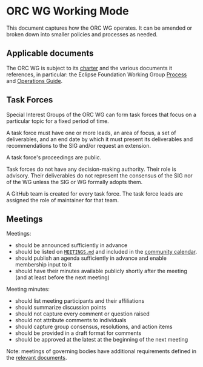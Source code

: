 # ORC WG Working Mode

This document captures how the ORC WG operates. It can be amended or broken down into smaller policies and processes as needed.

## Applicable documents

The ORC WG is subject to its [charter](https://www.eclipse.org/org/workinggroups/open-regulatory-compliance-charter.php) and the various documents it references, in particular: the Eclipse Foundation Working Group [Process](https://www.eclipse.org/org/workinggroups/process.php) and [Operations Guide](https://www.eclipse.org/org/workinggroups/operations.php).

## Task Forces

Special Interest Groups of the ORC WG can form task forces that focus on a particular topic for a fixed period of time.

A task force must have one or more leads, an area of focus, a set of deliverables, and an end date by which it must present its deliverables and recommendations to the SIG and/or request an extension.

A task force's proceedings are public.

Task forces do not have any decision-making authority. Their role is advisory. Their deliverables do not represent the consensus of the SIG nor of the WG unless the SIG or WG formally adopts them.

A GitHub team is created for every task force. The task force leads are assigned the role of maintainer for that team.

## Meetings

Meetings:

- should be announced sufficiently in advance
- should be listed on [`MEETINGS.md`](https://github.com/orcwg/orcwg/blob/main/MEETINGS.md) and included in the [community calendar]([url](https://github.com/orcwg/orcwg?tab=readme-ov-file#get-involved)).
- should publish an agenda sufficiently in advance and enable membership input to it
- should have their minutes available publicly shortly after the meeting (and at least before the next meeting)

Meeting minutes:

- should list meeting participants and their affiliations
- should summarize discussion points
- should not capture every comment or question raised
- should not attribute comments to individuals
- should capture group consensus, resolutions, and action items
- should be provided in a draft format for comments
- should be approved at the latest at the beginning of the next meeting

Note: meetings of governing bodies have additional requirements defined in the [relevant documents](#applicable-documents).


